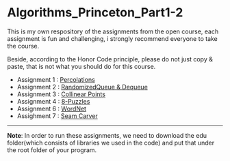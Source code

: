# Algorithms_Princeton_Part1-2

This is my own respository of the assignments from the open course, each assignment is fun and challenging, i strongly recommend everyone to take the course.

Beside, according to the Honor Code principle, please do not just copy & paste, that is not what you should do for this course.

+ Assignment 1 : [Percolations](./Assignment1_Percolation)
+ Assignment 2 : [RandomizedQueue & Dequeue](./Assignment2_Queues)
+ Assignment 3 : [Collinear Points](./Assignment3_Collinear_Points)
+ Assignment 4 : [8-Puzzles](./Assignment4_8_Puzzles)
+ Assignment 6 : [WordNet](./Assignment6_WordNet)
+ Assighment 7 : [Seam Carver](./Assignment7_Seam_Carver)

-----

**Note**: In order to run these assignments, we need to download the edu folder(which consists of libraries we used in the code) and put that under the root folder of your program. 
